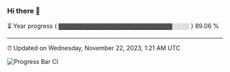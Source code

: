 ### Hi there 👋

⏳ Year progress { ▓▓▓▓▓▓▓▓▓▓▓▓▓▓▓▓▓▓▓▓▓▓▓▓▓▓░░░░ } 89.06 %

---

⏰ Updated on Wednesday, November 22, 2023, 1:21 AM UTC

![Progress Bar CI](https://github.com/arthurbuhl/arthurbuhl/workflows/Progress%20Bar%20CI/badge.svg)
